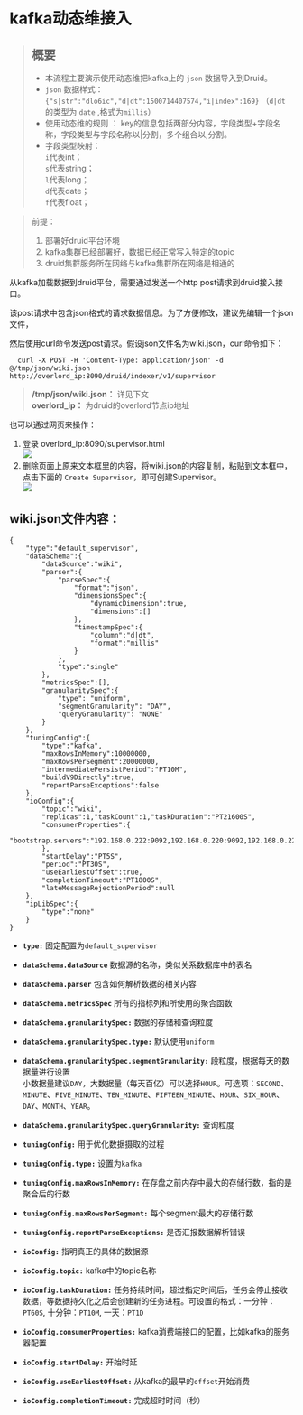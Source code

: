 # kafka动态维接入

> ## 概要　　
> * 本流程主要演示使用动态维把kafka上的 `json` 数据导入到Druid。  
> * `json` 数据样式： `{"s|str":"dlo6ic","d|dt":1500714407574,"i|index":169}` （`d|dt` 的类型为 `date` ,格式为`millis`）  
> * 使用动态维的规则 ： key的信息包括两部分内容，字段类型+字段名称，字段类型与字段名称以|分割，多个组合以,分割。  
> * 字段类型映射：  
> `i`代表int；  
> `s`代表string；  
> `l`代表long；  
> `d`代表date；  
> `f`代表float； 


> 前提：
  > 1. 部署好druid平台环境
  > 2. kafka集群已经部署好，数据已经正常写入特定的topic
  > 3. druid集群服务所在网络与kafka集群所在网络是相通的

从kafka加载数据到druid平台，需要通过发送一个http post请求到druid接入接口。

该post请求中包含json格式的请求数据信息。为了方便修改，建议先编辑一个json文件，

然后使用curl命令发送post请求。假设json文件名为wiki.json，curl命令如下：

```shell
  curl -X POST -H 'Content-Type: application/json' -d @/tmp/json/wiki.json http://overlord_ip:8090/druid/indexer/v1/supervisor
```
> **/tmp/json/wiki.json：** 详见下文  
> **overlord_ip：** 为druid的overlord节点ip地址  

也可以通过网页来操作：  
1. 登录 overlord_ip:8090/supervisor.html  
![](/softWare/idea/projects/public-docs/assets/createSupervisor/top.png)  
2. 删除页面上原来文本框里的内容，将wiki.json的内容复制，粘贴到文本框中，点击下面的 `Create Supervisor`，即可创建Supervisor。  
![](/softWare/idea/projects/public-docs/assets/createSupervisor/end.png)   

## wiki.json文件内容：

```
{
    "type":"default_supervisor",
    "dataSchema":{
        "dataSource":"wiki",
        "parser":{
            "parseSpec":{
                "format":"json",
                "dimensionsSpec":{
                    "dynamicDimension":true,
                    "dimensions":[]
                },
                "timestampSpec":{
                    "column":"d|dt",
                    "format":"millis"
                }
            },
            "type":"single"
        },
        "metricsSpec":[],
        "granularitySpec":{
            "type": "uniform",
            "segmentGranularity": "DAY",
            "queryGranularity": "NONE"
        }
    },
    "tuningConfig":{
        "type":"kafka",
        "maxRowsInMemory":10000000,
        "maxRowsPerSegment":20000000,
        "intermediatePersistPeriod":"PT10M",
        "buildV9Directly":true,
        "reportParseExceptions":false
    },
    "ioConfig":{
        "topic":"wiki",
        "replicas":1,"taskCount":1,"taskDuration":"PT21600S",
        "consumerProperties":{
            "bootstrap.servers":"192.168.0.222:9092,192.168.0.220:9092,192.168.0.221:9092"
        },
        "startDelay":"PT5S",
        "period":"PT30S",
        "useEarliestOffset":true,
        "completionTimeout":"PT1800S",
        "lateMessageRejectionPeriod":null
    },
    "ipLibSpec":{
        "type":"none"
    }
}
```


- **`type:`** 固定配置为`default_supervisor`
- **`dataSchema.dataSource`** 数据源的名称，类似关系数据库中的表名
- **`dataSchema.parser`** 包含如何解析数据的相关内容

- **`dataSchema.metricsSpec`**  所有的指标列和所使用的聚合函数

- **`dataSchema.granularitySpec:`** 数据的存储和查询粒度
- **`dataSchema.granularitySpec.type:`** 默认使用`uniform`
- **`dataSchema.granularitySpec.segmentGranularity:`** 段粒度，根据每天的数据量进行设置  
小数据量建议`DAY`，大数据量（每天百亿）可以选择`HOUR`。可选项：`SECOND`、`MINUTE`、`FIVE_MINUTE`、`TEN_MINUTE`、`FIFTEEN_MINUTE`、`HOUR`、`SIX_HOUR`、`DAY`、`MONTH`、`YEAR`。
- **`dataSchema.granularitySpec.queryGranularity:`** 查询粒度 

- **`tuningConfig:`** 用于优化数据摄取的过程
- **`tuningConfig.type:`** 设置为`kafka`
- **`tuningConfig.maxRowsInMemory:`** 在存盘之前内存中最大的存储行数，指的是聚合后的行数
- **`tuningConfig.maxRowsPerSegment:`** 每个segment最大的存储行数
- **`tuningConfig.reportParseExceptions:`** 是否汇报数据解析错误

- **`ioConfig:`** 指明真正的具体的数据源  
- **`ioConfig.topic:`** kafka中的topic名称 
- **`ioConfig.taskDuration:`** 任务持续时间，超过指定时间后，任务会停止接收数据，等数据持久化之后会创建新的任务进程。可设置的格式：一分钟：`PT60S`, 十分钟：`PT10M`, 一天：`PT1D`  
- **`ioConfig.consumerProperties:`** kafka消费端接口的配置，比如kafka的服务器配置  
- **`ioConfig.startDelay:`** 开始时延
- **`ioConfig.useEarliestOffset:`** 从kafka的最早的`offset`开始消费 
- **`ioConfig.completionTimeout:`** 完成超时时间（秒）
